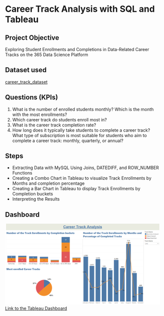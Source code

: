 # Career Track Analysis with SQL and Tableau

## Project Objective
Exploring Student Enrollments and Completions in Data-Related Career Tracks on the 365 Data Science Platform

## Dataset used 
<a href = "https://github.com/JafarzadeAysel/career_track_analysis_tableau/blob/main/career_track_dataset.csv">career_track_dataset</a>

## Questions (KPIs)
1. What is the number of enrolled students monthly? Which is the month with the most enrollments?
2. Which career track do students enroll most in?
3. What is the career track completion rate?
4. How long does it typically take students to complete a career track? What type of subscription is most suitable for students who aim to complete a career track: monthly, quarterly, or annual?


## Steps
* Extracting Data with MySQL Using Joins, DATEDIFF, and ROW_NUMBER Functions
* Creating a Combo Chart in Tableau to visualize Track Enrollments by Months and  completion percentage
* Creating a Bar Chart in Tableau to display Track Enrollments by Completion buckets
* Interpreting the Results
  

## Dashboard
![alt text](https://github.com/JafarzadeAysel/career_track_analysis_tableau/blob/main/dashboard.png "dashboard")
<a href = "https://github.com/JafarzadeAysel/career_track_analysis_tableau/blob/main/career_track_analysis.twb">Link to the Tableau Dashboard</a>

